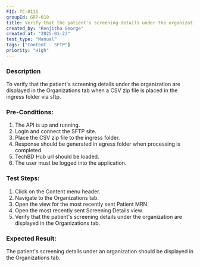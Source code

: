 ```yaml
---
FII: TC-0111
groupId: GRP-010
title: Verify that the patient's screening details under the organization are displayed in the Organizations tab when a CSV zip file is placed in the ingress folder via sftp
created_by: "Renjitha George"
created_at: "2025-01-23"
test_type: "Manual"
tags: ["Content - SFTP"]
priority: "High"
---
```


### Description

To verify that the patient's screening details under the organization are
displayed in the Organizations tab when a CSV zip file is placed in the ingress
folder via sftp.

### Pre-Conditions:

1. The API is up and running.
2. Login and connect the SFTP site.
3. Place the CSV zip file to the ingress folder.
4. Response should be generated in egress folder when processing is completed
5. TechBD Hub url should be loaded.
6. The user must be logged into the application.

### Test Steps:

1. Click on the Content menu header.
2. Navigate to the Organizations tab.
3. Open the view for the most recently sent Patient MRN.
4. Open the most recently sent Screening Details view.
5. Verify that the patient's screening details under the organization are
   displayed in the Organizations tab.

### Expected Result:

The patient's screening details under an organization should be displayed in the
Organizations tab.
